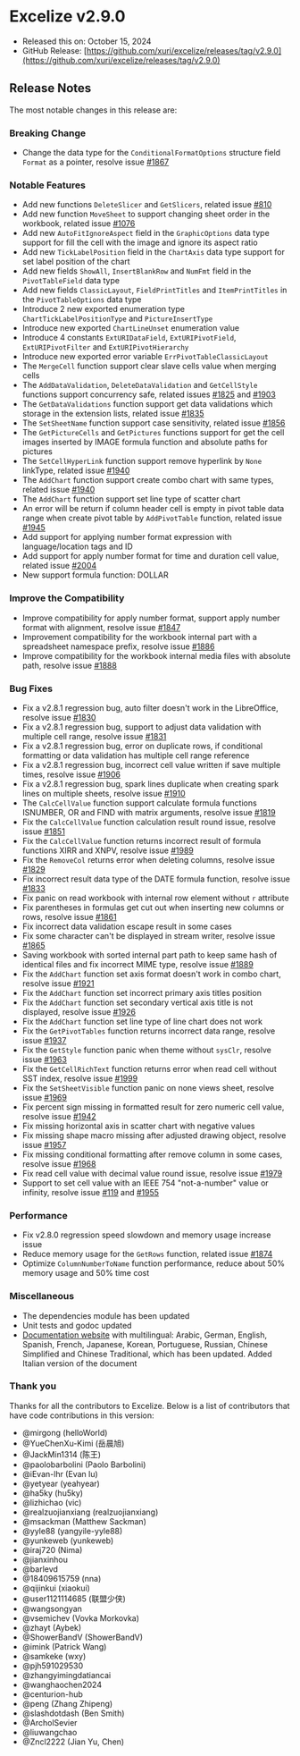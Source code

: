 # Excelize v2.9.0

* Released this on: October 15, 2024
* GitHub Release: [https://github.com/xuri/excelize/releases/tag/v2.9.0](https://github.com/xuri/excelize/releases/tag/v2.9.0)

## Release Notes

The most notable changes in this release are:

### Breaking Change

* Change the data type for the `ConditionalFormatOptions` structure field `Format` as a pointer, resolve issue [#1867](https://github.com/xuri/excelize/issues/1867)

### Notable Features

* Add new functions `DeleteSlicer` and `GetSlicers`, related issue [#810](https://github.com/xuri/excelize/issues/810)
* Add new function `MoveSheet` to support changing sheet order in the workbook, related issue [#1076](https://github.com/xuri/excelize/issues/1076)
* Add new `AutoFitIgnoreAspect` field in the `GraphicOptions` data type support for fill the cell with the image and ignore its aspect ratio
* Add new `TickLabelPosition` field in the `ChartAxis` data type support for set label position of the chart
* Add new fields `ShowAll`, `InsertBlankRow` and `NumFmt` field in the `PivotTableField` data type
* Add new fields `ClassicLayout`, `FieldPrintTitles` and `ItemPrintTitles` in the `PivotTableOptions` data type
* Introduce 2 new exported enumeration type `ChartTickLabelPositionType` and `PictureInsertType`
* Introduce new exported `ChartLineUnset` enumeration value
* Introduce 4 constants `ExtURIDataField`, `ExtURIPivotField`, `ExtURIPivotFilter` and `ExtURIPivotHierarchy`
* Introduce new exported error variable `ErrPivotTableClassicLayout`
* The `MergeCell` function support clear slave cells value when merging cells
* The `AddDataValidation`, `DeleteDataValidation` and `GetCellStyle` functions support concurrency safe, related issues [#1825](https://github.com/xuri/excelize/issues/1825) and [#1903](https://github.com/xuri/excelize/issues/1903)
* The `GetDataValidations` function support get data validations which storage in the extension lists, related issue [#1835](https://github.com/xuri/excelize/issues/1835)
* The `SetSheetName` function support case sensitivity, related issue [#1856](https://github.com/xuri/excelize/issues/1856)
* The `GetPictureCells` and `GetPictures` functions support for get the cell images inserted by IMAGE formula function and absolute paths for pictures
* The `SetCellHyperLink` function support remove hyperlink by `None` linkType, related issue [#1940](https://github.com/xuri/excelize/issues/1940)
* The `AddChart` function support create combo chart with same types, related issue [#1940](https://github.com/xuri/excelize/issues/1940)
* The `AddChart` function support set line type of scatter chart
* An error will be return if column header cell is empty in pivot table data range when create pivot table by `AddPivotTable` function, related issue [#1945](https://github.com/xuri/excelize/issues/1945)
* Add support for applying number format expression with language/location tags and ID
* Add support for apply number format for time and duration cell value, related issue [#2004](https://github.com/xuri/excelize/issues/2004)
* New support formula function: DOLLAR

### Improve the Compatibility

* Improve compatibility for apply number format, support apply number format with alignment, resolve issue [#1847](https://github.com/xuri/excelize/issues/1847)
* Improvement compatibility for the workbook internal part with a spreadsheet namespace prefix, resolve issue [#1886](https://github.com/xuri/excelize/issues/1886)
* Improve compatibility for the workbook internal media files with absolute path, resolve issue [#1888](https://github.com/xuri/excelize/issues/1888)

### Bug Fixes

* Fix a v2.8.1 regression bug, auto filter doesn't work in the LibreOffice, resolve issue [#1830](https://github.com/xuri/excelize/issues/1830)
* Fix a v2.8.1 regression bug, support to adjust data validation with multiple cell range, resolve issue [#1831](https://github.com/xuri/excelize/issues/1831)
* Fix a v2.8.1 regression bug, error on duplicate rows, if conditional formatting or data validation has multiple cell range reference
* Fix a v2.8.1 regression bug, incorrect cell value written if save multiple times, resolve issue [#1906](https://github.com/xuri/excelize/issues/1906)
* Fix a v2.8.1 regression bug, spark lines duplicate when creating spark lines on multiple sheets, resolve issue [#1910](https://github.com/xuri/excelize/issues/1910)
* The `CalcCellValue` function support calculate formula functions ISNUMBER, OR and FIND with matrix arguments, resolve issue [#1819](https://github.com/xuri/excelize/issues/1819)
* Fix the `CalcCellValue` function calculation result round issue, resolve issue [#1851](https://github.com/xuri/excelize/issues/1851)
* Fix the `CalcCellValue` function returns incorrect result of formula functions XIRR and XNPV, resolve issue [#1989](https://github.com/xuri/excelize/issues/1989)
* Fix the `RemoveCol` returns error when deleting columns, resolve issue [#1829](https://github.com/xuri/excelize/issues/1829)
* Fix incorrect result data type of the DATE formula function, resolve issue [#1833](https://github.com/xuri/excelize/issues/1833)
* Fix panic on read workbook with internal row element without `r` attribute
* Fix parentheses in formulas get cut out when inserting new columns or rows, resolve issue [#1861](https://github.com/xuri/excelize/issues/1861)
* Fix incorrect data validation escape result in some cases
* Fix some character can't be displayed in stream writer, resolve issue [#1865](https://github.com/xuri/excelize/issues/1865)
* Saving workbook with sorted internal part path to keep same hash of identical files and fix incorrect MIME type, resolve issue [#1889](https://github.com/xuri/excelize/issues/1889)
* Fix the `AddChart` function set axis format doesn't work in combo chart, resolve issue [#1921](https://github.com/xuri/excelize/issues/1921)
* Fix the `AddChart` function set incorrect primary axis titles position
* Fix the `AddChart` function set secondary vertical axis title is not displayed, resolve issue [#1926](https://github.com/xuri/excelize/issues/1926)
* Fix the `AddChart` function set line type of line chart does not work
* Fix the `GetPivotTables` function returns incorrect data range, resolve issue [#1937](https://github.com/xuri/excelize/issues/1937)
* Fix the `GetStyle` function panic when theme without `sysClr`, resolve issue [#1963](https://github.com/xuri/excelize/issues/1963)
* Fix the `GetCellRichText` function returns error when read cell without SST index, resolve issue [#1999](https://github.com/xuri/excelize/issues/1999)
* Fix the `SetSheetVisible` function panic on none views sheet, resolve issue [#1969](https://github.com/xuri/excelize/issues/1969)
* Fix percent sign missing in formatted result for zero numeric cell value, resolve issue [#1942](https://github.com/xuri/excelize/issues/1942)
* Fix missing horizontal axis in scatter chart with negative values
* Fix missing shape macro missing after adjusted drawing object, resolve issue [#1957](https://github.com/xuri/excelize/issues/1957)
* Fix missing conditional formatting after remove column in some cases, resolve issue [#1968](https://github.com/xuri/excelize/issues/1968)
* Fix read cell value with decimal value round issue, resolve issue [#1979](https://github.com/xuri/excelize/issues/1979)
* Support to set cell value with an IEEE 754 "not-a-number" value or infinity, resolve issue [#119](https://github.com/xuri/excelize/issues/119) and [#1955](https://github.com/xuri/excelize/issues/1955)

### Performance

* Fix v2.8.0 regression speed slowdown and memory usage increase issue
* Reduce memory usage for the `GetRows` function, related issue [#1874](https://github.com/xuri/excelize/issues/1874)
* Optimize `ColumnNumberToName` function performance, reduce about 50% memory usage and 50% time cost

### Miscellaneous

* The dependencies module has been updated
* Unit tests and godoc updated
* [Documentation website](https://xuri.me/excelize) with multilingual: Arabic, German, English, Spanish, French, Japanese, Korean, Portuguese, Russian, Chinese Simplified and Chinese Traditional, which has been updated. Added Italian version of the document

### Thank you

Thanks for all the contributors to Excelize. Below is a list of contributors that have code contributions in this version:

* @mirgong (helloWorld)
* @YueChenXu-Kimi (岳晨旭)
* @JackMin1314 (陈王)
* @paolobarbolini (Paolo Barbolini)
* @iEvan-lhr (Evan lu)
* @yetyear (yeahyear)
* @ha5ky (hu5ky)
* @lizhichao (vic)
* @realzuojianxiang (realzuojianxiang)
* @msackman (Matthew Sackman)
* @yyle88 (yangyile-yyle88)
* @yunkeweb (yunkeweb)
* @iraj720 (Nima)
* @jianxinhou
* @barlevd
* @18409615759 (nna)
* @qijinkui (xiaokui)
* @user1121114685 (联盟少侠)
* @wangsongyan
* @vsemichev (Vovka Morkovka)
* @zhayt (Aybek)
* @ShowerBandV (ShowerBandV)
* @imink (Patrick Wang)
* @samkeke (wxy)
* @pjh591029530
* @zhangyimingdatiancai
* @wanghaochen2024
* @centurion-hub
* @peng (Zhang Zhipeng)
* @slashdotdash (Ben Smith)
* @ArcholSevier
* @liuwangchao
* @Zncl2222 (Jian Yu, Chen)
